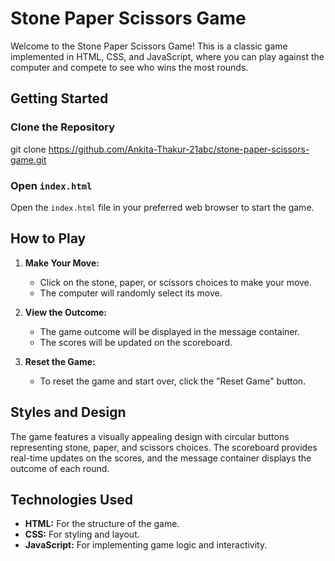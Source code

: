 # Stone Paper Scissors Game

Welcome to the Stone Paper Scissors Game! This is a classic game implemented in HTML, CSS, and JavaScript, where you can play against the computer and compete to see who wins the most rounds.

## Getting Started

### Clone the Repository


git clone https://github.com/Ankita-Thakur-21abc/stone-paper-scissors-game.git

### Open `index.html`

Open the `index.html` file in your preferred web browser to start the game.

## How to Play

1. **Make Your Move:**
   - Click on the stone, paper, or scissors choices to make your move.
   - The computer will randomly select its move.

2. **View the Outcome:**
   - The game outcome will be displayed in the message container.
   - The scores will be updated on the scoreboard.

3. **Reset the Game:**
   - To reset the game and start over, click the "Reset Game" button.

## Styles and Design

The game features a visually appealing design with circular buttons representing stone, paper, and scissors choices. The scoreboard provides real-time updates on the scores, and the message container displays the outcome of each round.

## Technologies Used

- **HTML:** For the structure of the game.
- **CSS:** For styling and layout.
- **JavaScript:** For implementing game logic and interactivity.

